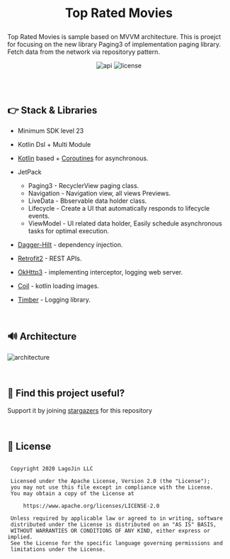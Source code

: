 # <p align="center">Top Rated Movies</p>

Top Rated Movies is sample based on MVVM architecture.
This is proejct for focusing on the new library Paging3 of implementation paging library.
Fetch data from  the network via repositoryy pattern.

<p align="center">
<img alt="api" src="https://img.shields.io/badge/API-21%2B-green?logo=android"/>
<img alt="license" src="https://img.shields.io/github/license/hongbeomi/FindTaek?color=blue&logo=apache"/>
</p>

<br>

<br>

##  👉 Stack & Libraries 

- Minimum SDK level 23
- Kotlin Dsl + Multi Module
- [Kotlin](https://kotlinlang.org/) based + [Coroutines](https://github.com/Kotlin/kotlinx.coroutines) for asynchronous.
- JetPack
  - Paging3 - RecyclerView paging class.
  - Navigation - Navigation view, all views Previews.
  - LiveData - Bbservable data holder class.
  - Lifecycle - Create a UI that automatically responds to lifecycle events.
  - ViewModel - UI related data holder, Easily schedule asynchronous tasks for optimal execution.

- [Dagger-Hilt](https://dagger.dev/hilt/) - dependency injection.
- [Retrofit2](https://github.com/square/retrofit) - REST APIs.
- [OkHttp3](https://github.com/square/okhttp) - implementing interceptor, logging web server.
- [Coil](https://github.com/coil-kt/coil) - kotlin loading images.
- [Timber](https://github.com/JakeWharton/timber) - Logging library.

<br>


## 🔊 Architecture

![architecture](https://developer.android.com/topic/libraries/architecture/images/final-architecture.png)

<br>

## 📂 Find this project useful?

Support it by joining [stargazers](https://github.com/lagoJin/TopRatedMovies/stargazers) for this repository

<br>

## 📃 License

```

 Copyright 2020 LagoJin LLC

 Licensed under the Apache License, Version 2.0 (the "License");
 you may not use this file except in compliance with the License.
 You may obtain a copy of the License at

     https://www.apache.org/licenses/LICENSE-2.0

 Unless required by applicable law or agreed to in writing, software
 distributed under the License is distributed on an "AS IS" BASIS,
 WITHOUT WARRANTIES OR CONDITIONS OF ANY KIND, either express or implied.
 See the License for the specific language governing permissions and
 limitations under the License.
  
```
